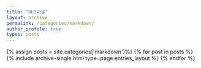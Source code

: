 ```yaml
---
title: "마크다운"
layout: archive
permalink: /categories/markdown/
author_profile: true
types: posts
---
```


{% assign posts = site.categories['markdown']%}
{% for post in posts %}
{% include archive-single.html type=page.entries_layout %}
{% endfor %}

